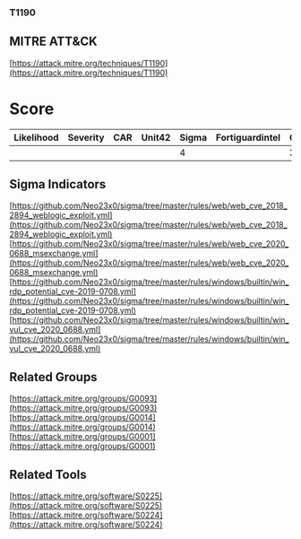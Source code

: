 
### T1190
## MITRE ATT&CK
[https://attack.mitre.org/techniques/T1190](https://attack.mitre.org/techniques/T1190)

# Score

| Likelihood | Severity | CAR | Unit42 | Sigma | Fortiguardintel | Groups | Malwares | Tools |
| ---------- | -------- | --- | ------ | ----- | --------------- | ---  | --- | --- |
 |   |   |   |   | 4 |   | 3 |   | 2 |



## Sigma Indicators

[https://github.com/Neo23x0/sigma/tree/master/rules/web/web_cve_2018_2894_weblogic_exploit.yml](https://github.com/Neo23x0/sigma/tree/master/rules/web/web_cve_2018_2894_weblogic_exploit.yml)
[https://github.com/Neo23x0/sigma/tree/master/rules/web/web_cve_2020_0688_msexchange.yml](https://github.com/Neo23x0/sigma/tree/master/rules/web/web_cve_2020_0688_msexchange.yml)
[https://github.com/Neo23x0/sigma/tree/master/rules/windows/builtin/win_rdp_potential_cve-2019-0708.yml](https://github.com/Neo23x0/sigma/tree/master/rules/windows/builtin/win_rdp_potential_cve-2019-0708.yml)
[https://github.com/Neo23x0/sigma/tree/master/rules/windows/builtin/win_vul_cve_2020_0688.yml](https://github.com/Neo23x0/sigma/tree/master/rules/windows/builtin/win_vul_cve_2020_0688.yml)
[]()


## Related Groups

[https://attack.mitre.org/groups/G0093](https://attack.mitre.org/groups/G0093)
[https://attack.mitre.org/groups/G0014](https://attack.mitre.org/groups/G0014)
[https://attack.mitre.org/groups/G0001](https://attack.mitre.org/groups/G0001)
[]()


## Related Tools

[https://attack.mitre.org/software/S0225](https://attack.mitre.org/software/S0225)
[https://attack.mitre.org/software/S0224](https://attack.mitre.org/software/S0224)
[]()
